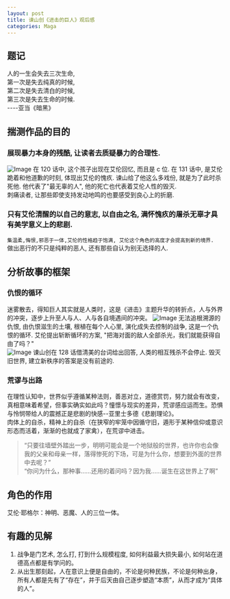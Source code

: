 ```yaml
---    
layout: post    
title: 谏山创《进击的巨人》观后感    
categories: Maga    
---    
```

  
## 题记    
人的一生会失去三次生命,    
第一次是失去纯真的时候,    
第二次是失去清白的时候,    
第三次是失去生命的时候.    
----亚当《暗黑》    
  
## 揣测作品的目的   
### 展现暴力本身的残酷, 让读者去质疑暴力的合理性.    
![Image](https://s3.jpg.cm/2020/08/15/uPlQE.png)
在 120 话中, 这个孩子出现在艾伦回忆, 而且是 c 位. 在 131 话中, 是艾伦跪着和他道歉的时刻, 体现出艾伦的愧疚. 谏山给了他这么多戏份, 就是为了此时杀死他. 他代表了"最无辜的人", 他的死亡也代表着艾伦人性的毁灭.    
刺痛读者, 让那些即使支持发动地鸣的也要感受到良心上的折磨.    

### 只有艾伦清醒的以自己的意志, 以自由之名, 满怀愧疚的屠杀无辜才具有美学意义上的悲剧.    
`集温柔,悔恨,邪恶于一体,艾伦的性格趋于饱满, 艾伦这个角色的高度才会提高到新的境界.`    
做出恶行的不只是纯粹的恶人, 还有那些自认为别无选择的人.    
  
## 分析故事的框架    
### 仇恨的循环  
迷雾散去，得知巨人其实就是人类时，这是《进击》主题升华的转折点，人与外界的冲突，逐步上升至人与人、人与各自境遇间的冲突。
![Image](https://s3.jpg.cm/2020/08/15/uPQm6.png)
无法追根溯源的仇恨, 由仇恨滋生的土壤, 根植在每个人心里, 演化成失去控制的战争, 这是一个仇恨的循环. 艾伦提出斩断循环的方案, "把海对面的敌人全部杀光，我们就能获得自由了吗？"    
![Image](https://s3.jpg.cm/2020/08/15/uPd9T.png)
谏山创在 128 话借清美的台词给出回答, 人类的相互残杀不会停止. 毁灭旧世界, 建立新秩序的答案是没有前途的.    

### 荒谬与出路    
在理性认知中，世界似乎遵循某种法则，善恶对立，道德赏罚，努力就会有改变，真相意味着希望，但事实确实如此吗？憧憬与现实的差异，荒谬感应运而生。恐惧与怜悯带给人的震撼正是悲剧的快感--亚里士多德《悲剧理论》。  
肉体上的自杀，精神上的自杀（在狭窄的牢笼中因循守旧，遁形于某种信仰或意识形态而活着，渐渐的也就成了家禽），在荒谬中进击。  
> “只要往墙壁外踏出一步，明明可能会是一个地狱般的世界，也许你也会像我的父亲和母亲一样，落得惨死的下场，可是为什么你，想要到外面的世界中去呢？”  
> “你问为什么，那种事……还用的着问吗？因为我……诞生在这世界上了啊”  


## 角色的作用  
艾伦·耶格尔：神明、恶魔、人的三位一体。    

## 有趣的见解  
1. 战争是门艺术, 怎么打, 打到什么规模程度, 如何利益最大损失最小, 如何站在道德高点都是有学问的。  
2. 从出生那刻起，人在意识上便是自由的，不论是何种民族，不论是何种出身，所有人都是先有了“存在”，并于后天由自己逐步塑造“本质”，从而才成为“具体的人”。
